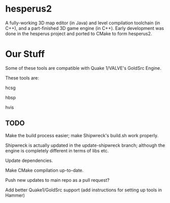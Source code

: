 # hesperus2
A fully-working 3D map editor (in Java) and level compilation toolchain (in C++), and a part-finished 3D game engine (in C++). Early development was done in the hesperus project and ported to CMake to form hesperus2.

# Our Stuff
Some of these tools are compatible with Quake 1/VALVE's GoldSrc Engine.

These tools are:

hcsg

hbsp

hvis

## TODO

Make the build process easier; make Shipwreck's build.sh work properly.

Shipwreck is actually updated in the update-shipwreck branch; although the engine is completely different in terms of libs etc.

Update dependencies.

Make CMake compilation up-to-date.

Push new updates to main repo as a pull request?

Add better Quake1/GoldSrc support (add instructions for setting up tools in Hammer)
